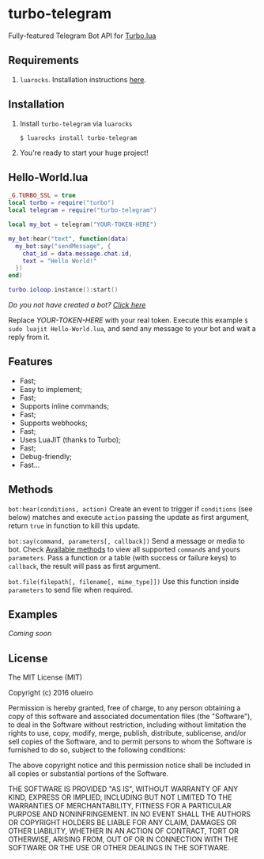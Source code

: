 turbo-telegram
==============
Fully-featured Telegram Bot API for [Turbo.lua](http://turbo.readthedocs.io)

Requirements
------------

1. `luarocks`. Installation instructions [here](https://luarocks.org/#quick-start).

Installation
------------

1. Install `turbo-telegram` via `luarocks`

   ```$ luarocks install turbo-telegram```

2. You're ready to start your huge project!

Hello-World.lua
-----------

```lua
_G.TURBO_SSL = true
local turbo = require("turbo")
local telegram = require("turbo-telegram")

local my_bot = telegram("YOUR-TOKEN-HERE")

my_bot:hear("text", function(data)
  my_bot:say("sendMessage", {
    chat_id = data.message.chat.id,
    text = "Hello World!"
  })
end)

turbo.ioloop.instance():start()
```

_Do you not have created a bot? [Click here](http://telegram.me/botfather?start=/newbot)_

Replace *YOUR-TOKEN-HERE* with your real token. Execute this example `$ sudo luajit Hello-World.lua`, and send any message to your bot and wait a reply from it.

Features
--------

* Fast;
* Easy to implement;
* Fast;
* Supports inline commands;
* Fast;
* Supports webhooks;
* Fast;
* Uses LuaJIT (thanks to Turbo);
* Fast;
* Debug-friendly;
* Fast...

Methods
-------

`bot:hear(conditions, action)` Create an event to trigger if `conditions` (see below) matches and execute `action` passing the update as first argument, return `true` in function to kill this update.

`bot:say(command, parameters[, callback])` Send a message or media to bot. Check [Available methods](https://core.telegram.org/bots/api#available-methods) to view all supported `command`s and yours `parameters`. Pass a function or a table (with success or failure keys) to `callback`, the result will pass as first argument.

`bot.file(filepath[, filename[, mime_type]])` Use this function inside `parameters` to send file when required.

Examples
--------

_Coming soon_

License
-------

The MIT License (MIT)

Copyright (c) 2016 olueiro

Permission is hereby granted, free of charge, to any person obtaining a copy
of this software and associated documentation files (the "Software"), to deal
in the Software without restriction, including without limitation the rights
to use, copy, modify, merge, publish, distribute, sublicense, and/or sell
copies of the Software, and to permit persons to whom the Software is
furnished to do so, subject to the following conditions:

The above copyright notice and this permission notice shall be included in all
copies or substantial portions of the Software.

THE SOFTWARE IS PROVIDED "AS IS", WITHOUT WARRANTY OF ANY KIND, EXPRESS OR
IMPLIED, INCLUDING BUT NOT LIMITED TO THE WARRANTIES OF MERCHANTABILITY,
FITNESS FOR A PARTICULAR PURPOSE AND NONINFRINGEMENT. IN NO EVENT SHALL THE
AUTHORS OR COPYRIGHT HOLDERS BE LIABLE FOR ANY CLAIM, DAMAGES OR OTHER
LIABILITY, WHETHER IN AN ACTION OF CONTRACT, TORT OR OTHERWISE, ARISING FROM,
OUT OF OR IN CONNECTION WITH THE SOFTWARE OR THE USE OR OTHER DEALINGS IN THE
SOFTWARE.

